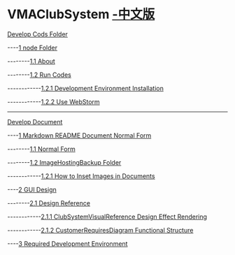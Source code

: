 # VMAClubSystem [-中文版](./README.md)

[Develop Cods Folder](./Develop/README_eng.md)

----[1 node Folder](./Develop/README_eng.md#1-node-folder)

--------[1.1 About](./Develop/README_eng.md#11-about)

--------[1.2 Run Codes](./Develop/README_eng.md#12-run-codes)

------------[1.2.1 Development Environment Installation](./Develop/README_eng.md#121-development-environment-installation)

------------[1.2.2 Use WebStorm](./Develop/README_eng.md#122-use-webstorm)

------

[Develop Document](./DevDoc/README_eng.md)

----[1 Markdown README Document Normal Form](./DevDoc/README_eng.md#1-markdown-readme-document-normal-form)

--------[1.1 Normal Form](./DevDoc/README_eng.md#11-normal-form)

--------[1.2 ImageHostingBackup Folder](./DevDoc/README_eng.md#12-imagehostingbackup-folder)

------------[1.2.1 How to Inset Images in Documents](./DevDoc/README_eng.md#121-how-to-inset-images-in-documents)

----[2 GUI Design](./DevDoc/README_eng.md#2-gui-design)

--------[2.1 Design Reference](./DevDoc/README_eng.md#21-design-reference)

------------[2.1.1 ClubSystemVisualReference Design Effect Rendering](./DevDoc/README_eng.md#211-clubsystemvisualreference-design-effect-rendering)

------------[2.1.2 CustomerRequiresDiagram Functional Structure](./DevDoc/README_eng.md#212-customerrequiresdiagram-functional-structure)

----[3 Required Development Environment](./DevDoc/README_eng.md#3-required-development-environment)

